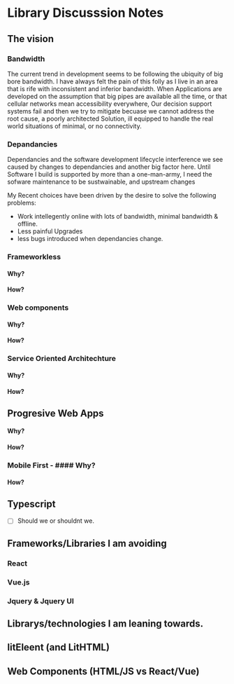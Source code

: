 # Library Discusssion Notes

## The vision

### Bandwidth
The current trend in development seems to be following the ubiquity of big bore bandwidth. I have always felt the pain of this folly as I live in an area that is rife with inconsistent and inferior bandwidth. When Applications are developed on the assumption that big pipes are available all the time, or that cellular networks mean accessibility everywhere, Our decision support systems fail and then we try to mitigate becuase we cannot address the root cause, a poorly architected Solution, ill equipped to handle the real world situations of minimal, or no connectivity.

### Depandancies
Dependancies and the software development lifecycle interference we see caused by changes to dependancies and another big factor here. Until Software I build is supported by more than a one-man-army, I need the sofware maintenance to be sustwainable, and upstream changes

My Recent choices have been driven by the desire to solve the following problems:

* Work intellegently online with lots of bandwidth, minimal bandwidth & offline.
* Less painful Upgrades
* less bugs introduced when dependancies change.


### Frameworkless
#### Why?

#### How?

### Web components
#### Why?
#### How?

### Service Oriented Architechture
#### Why?
#### How?

## Progresive Web Apps
#### Why?
#### How?

### Mobile First - #### Why?
#### How?

## Typescript

- [ ] Should we or shouldnt we.

## Frameworks/Libraries I am avoiding

### React

### Vue.js

### Jquery & Jquery UI

## Librarys/technologies I am leaning towards.

## litEleent (and LitHTML)

## Web Components (HTML/JS vs React/Vue)

